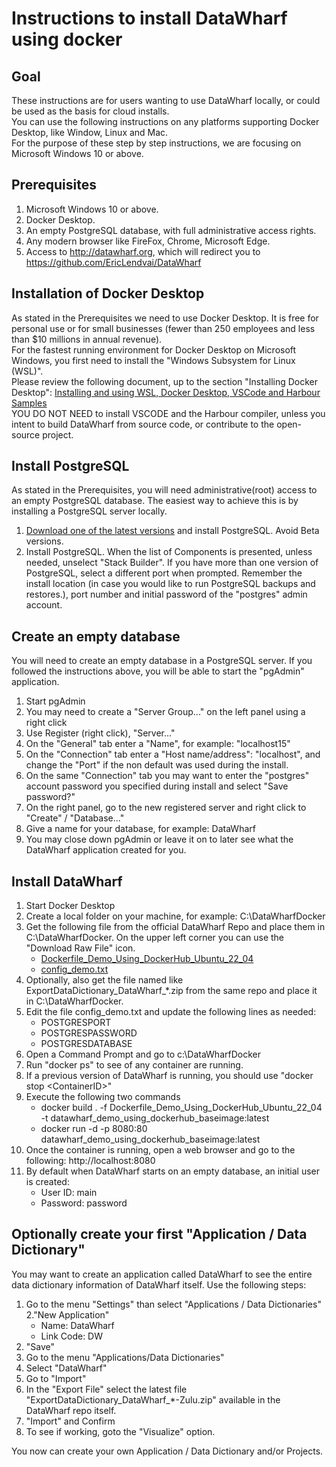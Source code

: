 # Instructions to install DataWharf using docker

## Goal
These instructions are for users wanting to use DataWharf locally, or could be used as the basis for cloud installs.   
You can use the following instructions on any platforms supporting Docker Desktop, like Window, Linux and Mac.   
For the purpose of these step by step instructions, we are focusing on Microsoft Windows 10 or above.   

## Prerequisites
1. Microsoft Windows 10 or above.
2. Docker Desktop.
3. An empty PostgreSQL database, with full administrative access rights.
4. Any modern browser like FireFox, Chrome, Microsoft Edge.
5. Access to http://datawharf.org, which will redirect you to https://github.com/EricLendvai/DataWharf

## Installation of Docker Desktop
As stated in the Prerequisites we need to use Docker Desktop. It is free for personal use or for small businesses (fewer than 250 employees and less than $10 millions in annual revenue).   
For the fastest running environment for Docker Desktop on Microsoft Windows, you first need to install the "Windows Subsystem for Linux (WSL)".   
Please review the following document, up to the section "Installing Docker Desktop": [Installing and using WSL, Docker Desktop, VSCode and Harbour Samples](https://harbour.wiki/index.asp?page=PublicArticles&mode=show&id=221022022831&sig=9123873596)   
YOU DO NOT NEED to install VSCODE and the Harbour compiler, unless you intent to build DataWharf from source code, or contribute to the open-source project.   

## Install PostgreSQL
As stated in the Prerequisites, you will need administrative(root) access to an empty PostgreSQL database. The easiest way to achieve this is by installing a PostgreSQL server locally.   
1. [Download one of the latest versions](https://www.enterprisedb.com/downloads/postgres-postgresql-downloads) and install PostgreSQL. Avoid Beta versions.   
2. Install PostgreSQL. When the list of Components is presented, unless needed, unselect "Stack Builder". If you have more than one version of PostgreSQL, select a different port when prompted. Remember the install location (in case you would like to run PostgreSQL backups and restores.), port number and initial password of the "postgres" admin account.

## Create an empty database
You will need to create an empty database in a PostgreSQL server. If you followed the instructions above, you will be able to start the "pgAdmin" application.
1. Start pgAdmin
2. You may need to create a "Server Group..." on the left panel using a right click
3. Use Register (right click), "Server..."
4. On the "General" tab enter a "Name", for example: "localhost15"
5. On the "Connection" tab enter a "Host name/address": "localhost", and change the "Port" if the non default was used during the install.
6. On the same "Connection" tab you may want to enter the "postgres" account password you specified during install and select "Save password?"
7. On the right panel, go to the new registered server and right click to "Create" / "Database..."
8. Give a name for your database, for example: DataWharf
9. You may close down pgAdmin or leave it on to later see what the DataWharf application created for you.

## Install DataWharf
1. Start Docker Desktop
2. Create a local folder on your machine, for example: C:\DataWharfDocker
3. Get the following file from the official DataWharf Repo and place them in C:\DataWharfDocker. On the upper left corner you can use the "Download Raw File" icon.
    * [Dockerfile_Demo_Using_DockerHub_Ubuntu_22_04](https://github.com/EricLendvai/DataWharf/blob/main/Dockerfile_Demo_Using_DockerHub_Ubuntu_22_04)
    * [config_demo.txt](https://github.com/EricLendvai/DataWharf/blob/main/config_demo.txt)
4. Optionally, also get the file named like ExportDataDictionary_DataWharf_*.zip from the same repo and place it in C:\DataWharfDocker.
5. Edit the file config_demo.txt and update the following lines as needed:
    * POSTGRESPORT
    * POSTGRESPASSWORD
    * POSTGRESDATABASE
6. Open a Command Prompt and go to c:\DataWharfDocker
7. Run "docker ps" to see of any container are running. 
8. If a previous version of DataWharf is running, you should use "docker stop \<ContainerID\>"
9. Execute the following two commands
    * docker build . -f Dockerfile_Demo_Using_DockerHub_Ubuntu_22_04 -t datawharf_demo_using_dockerhub_baseimage:latest
    * docker run -d -p 8080:80 datawharf_demo_using_dockerhub_baseimage:latest
10. Once the container is running, open a web browser and go to the following: http://localhost:8080
11. By default when DataWharf starts on an empty database, an initial user is created:
    * User ID: main
    * Password: password

## Optionally create your first "Application / Data Dictionary"

You may want to create an application called DataWharf to see the entire data dictionary information of DataWharf itself. Use the following steps:
1. Go to the menu "Settings" than select "Applications / Data Dictionaries"
2."New Application"
    * Name: DataWharf
    * Link Code: DW
3. "Save"
4. Go to the menu "Applications/Data Dictionaries"
5. Select "DataWharf"
6. Go to "Import"
7. In the "Export File" select the latest file "ExportDataDictionary_DataWharf_*-Zulu.zip" available in the DataWharf repo itself.
8. "Import" and Confirm
9. To see if working, goto the "Visualize" option.

You now can create your own Application / Data Dictionary and/or Projects.   
